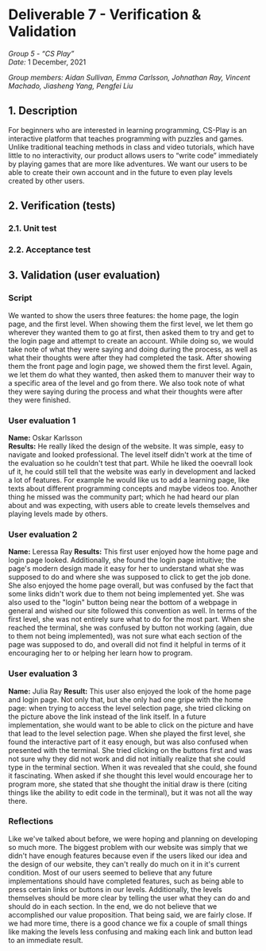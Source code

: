 # Deliverable 7 - Verification & Validation

*Group 5 - “CS Play”*   
*Date:* 1 December, 2021

*Group members: Aidan Sullivan, Emma Carlsson, Johnathan Ray, Vincent Machado, Jiasheng Yang, Pengfei Liu*  

## 1. Description
For beginners who are interested in learning programming, CS-Play is an interactive platform that teaches programming with puzzles and games. Unlike traditional teaching methods in class and video tutorials, which have little to no interactivity, our product allows users to “write code” immediately by playing games that are more like adventures. We want our users to be able to create their own account and in the future to even play levels created by other users. 

## 2. Verification (tests)


### 2.1. Unit test


### 2.2. Acceptance test


## 3. Validation (user evaluation)

### Script
We wanted to show the users three features: the home page, the login page, and the first level. When showing them the first level, we let them go wherever they wanted them to go at first, then asked them to try and get to the login page and attempt to create an account. While doing so, we would take note of what they were saying and doing during the process, as well as what their thoughts were after they had completed the task. After showing them the front page and login page, we showed them the first level. Again, we let them do what they wanted, then asked them to manuver their way to a specific area of the level and go from there. We also took note of what they were saying during the process and what their thoughts were after they were finished.

### User evaluation 1
**Name:** Oskar Karlsson    
**Results:** He really liked the design of the website. It was simple, easy to navigate and looked professional. The level itself didn't work at the time of the evaluation so he couldn't test that part. While he liked the ooevrall look uf it, he could still tell that the website was early in development and lacked a lot of features. For example he would like us to add a learning page, like texts about different programming concepts and maybe videos too. Another thing he missed was the community part; which he had heard our plan about and was expecting, with users able to create levels themselves and playing levels made by others.   

### User evaluation 2
**Name:** Leressa Ray
**Results:** This first user enjoyed how the home page and login page looked. Additionally, she found the login page intuitive; the page's modern design made it easy for her to understand what she was supposed to do and where she was supposed to click to get the job done. She also enjoyed the home page overall, but was confused by the fact that some links didn't work due to them not being implemented yet. She was also used to the "login" button being near the bottom of a webpage in general and wished our site followed this convention as well. In terms of the first level, she was not entirely sure what to do for the most part. When she reached the terminal, she was confused by button not working (again, due to them not being implemented), was not sure what each section of the page was supposed to do, and overall did not find it helpful in terms of it encouraging her to or helping her learn how to program.

### User evaluation 3
**Name:** Julia Ray
**Result:** This user also enjoyed the look of the home page and login page. Not only that, but she only had one gripe with the home page: when trying to access the level selection page, she tried clicking on the picture above the link instead of the link itself. In a future implementation, she would want to be able to click on the picture and have that lead to the level selection page. When she played the first level, she found the interactive part of it easy enough, but was also confused when presented with the terminal. She tried clicking on the buttons first and was not sure why they did not work and did not initially realize that she could type in the terminal section. When it was revealed that she could, she found it fascinating. When asked if she thought this level would encourage her to program more, she stated that she thought the initial draw is there (citing things like the ability to edit code in the terminal), but it was not all the way there.

### Reflections
Like we've talked about before, we were hoping and planning on developing so much more. The biggest problem with our website was simply that we didn't have enough features because even if the users liked our idea and the design of our website, they can't really do much on it in it's current condition. Most of our users seemed to believe that any future implementations should have completed features, such as being able to press certain links or buttons in our levels. Additionally, the levels themselves should be more clear by telling the user what they can do and should do in each section. In the end, we do not believe that we accomplished our value proposition. That being said, we are fairly close. If we had more time, there is a good chance we fix a couple of small things like making the levels less confusing and making each link and button lead to an immediate result.

